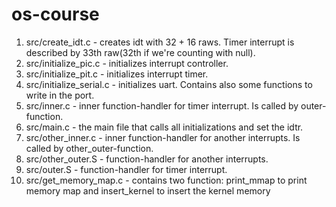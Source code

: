 # os-course

1. src/create_idt.c - creates idt with 32 + 16 raws. Timer interrupt is described by 33th raw(32th if we're counting with null).
2. src/initialize_pic.c - initializes interrupt controller.
3. src/initialize_pit.c - initializes interrupt timer.
4. src/initialize_serial.c - initializes uart. Contains also some functions to write in the port.
5. src/inner.c - inner function-handler for timer interrupt. Is called by outer-function.
6. src/main.c - the main file that calls all initializations and set the idtr.
7. src/other_inner.c - inner function-handler for another interrupts. Is called by other_outer-function.
8. src/other_outer.S - function-handler for another interrupts.
9. src/outer.S - function-handler for timer interrupt.
10. src/get_memory_map.c - contains two function: print_mmap to print memory map and insert_kernel to insert the kernel memory 
